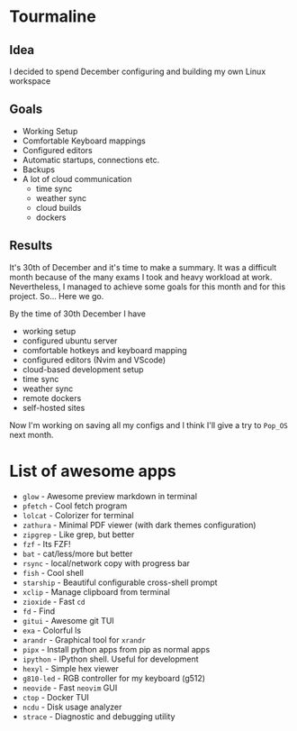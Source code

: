 # Tourmaline
## Idea
I decided to spend December configuring and building my own Linux workspace

## Goals
- Working Setup
- Comfortable Keyboard mappings
- Configured editors
- Automatic startups, connections etc.
- Backups
- A lot of cloud communication
  - time sync
  - weather sync
  - cloud builds
  - dockers


## Results
It's 30th of December and it's time to make a summary.
It was a difficult month because of the many exams I took and heavy workload at work.
Nevertheless, I managed to achieve some goals for this month and for this project.
So... Here we go.

By the time of 30th December I have
- working setup
- configured ubuntu server
- comfortable hotkeys and keyboard mapping
- configured editors (Nvim and VScode)
- cloud-based development setup
- time sync
- weather sync
- remote dockers
- self-hosted sites

Now I'm working on saving all my configs and I think I'll give a try to `Pop_OS` next month.


# List of awesome apps
* `glow` - Awesome preview markdown in terminal
* `pfetch` - Cool fetch program
* `lolcat` - Colorizer for terminal
* `zathura` - Minimal PDF viewer (with dark themes configuration)
* `zipgrep` - Like grep, but better
* `fzf` - Its FZF!
* `bat` - cat/less/more but better
* `rsync` - local/network copy with progress bar
* `fish` - Cool shell
* `starship` - Beautiful configurable cross-shell prompt
* `xclip` - Manage clipboard from terminal
* `zioxide` - Fast `cd`
* `fd` - Find
* `gitui` - Awesome git TUI
* `exa` - Colorful ls
* `arandr` - Graphical tool for `xrandr`
* `pipx` - Install python apps from pip as normal apps
* `ipython` - IPython shell. Useful for development
* `hexyl` - Simple hex viewer
* `g810-led` - RGB controller for my keyboard (g512)
* `neovide` - Fast `neovim` GUI
* `ctop` - Docker TUI
* `ncdu` - Disk usage analyzer
* `strace` - Diagnostic and debugging utility
